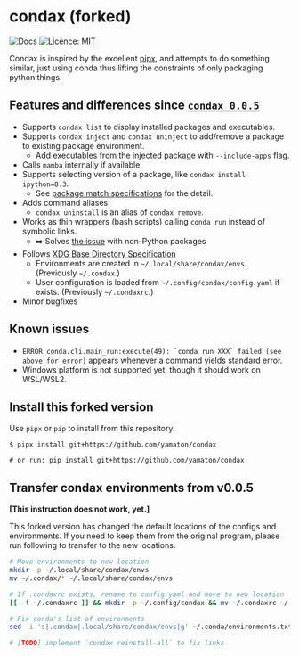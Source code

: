 # condax (forked)

[![Docs](https://img.shields.io/badge/docs-mkdocs-informational)](https://mariusvniekerk.github.com/condax)
[![Licence: MIT](https://img.shields.io/github/license/mariusvniekerk/condax)](https://github.com/mariusvniekerk/condax/blob/master/LICENSE-MIT)

Condax is inspired by the excellent [pipx](https://github.com/pipxproject/pipx), and attempts to do something similar, just using conda thus lifting the constraints of only packaging python things.


## Features and differences since [`condax 0.0.5`](https://github.com/mariusvniekerk/condax/)

- Supports `condax list` to display installed packages and executables.
- Supports `condax inject` and `condax uninject` to add/remove a package to existing package environment.
    - Add executables from the injected package with `--include-apps` flag.
- Calls `mamba` internally if available.
- Supports selecting version of a package, like `condax install ipython=8.3`.
    - See [package match specifications](https://docs.conda.io/projects/conda/en/latest/user-guide/concepts/pkg-specs.html#package-match-specifications) for the detail.
- Adds command aliases:
    - `condax uninstall` is an alias of `condax remove`.
- Works as thin wrappers (bash scripts) calling `conda run` instead of symbolic links.
    - ➡️ Solves [the issue](https://github.com/mariusvniekerk/condax/issues/13) with non-Python packages
- Follows [XDG Base Directory Specification](https://stackoverflow.com/questions/1024114/location-of-ini-config-files-in-linux-unix)
    - Environments are created in `~/.local/share/condax/envs`. (Previously `~/.condax`.)
    - User configuration is loaded from `~/.config/condax/config.yaml` if exists. (Previously `~/.condaxrc`.)
- Minor bugfixes


## Known issues

- ``ERROR conda.cli.main_run:execute(49): `conda run XXX` failed (see above for error)`` appears whenever a command yields standard error.
- Windows platform is not supported yet, though it should work on WSL/WSL2.


## Install this forked version

Use `pipx` or `pip` to install from this repository.

```
$ pipx install git+https://github.com/yamaton/condax

# or run: pip install git+https://github.com/yamaton/condax
```

## Transfer condax environments from v0.0.5

**[This instruction does not work, yet.]**

This forked version has changed the default locations of the configs and environments. If you need to keep them from the original program, please run following to transfer to the new locations.

```bash
# Move environments to new location
mkdir -p ~/.local/share/condax/envs
mv ~/.condax/* ~/.local/share/condax/envs

# If .condaxrc exists, rename to config.yaml and move to new location
[[ -f ~/.condaxrc ]] && mkdir -p ~/.config/condax && mv ~/.condaxrc ~/.config/condax/config.yaml

# Fix conda's list of environments
sed -i 's|.condax|.local/share/condax/envs|g' ~/.conda/environments.txt

# [TODO] implement `condax reinstall-all` to fix links
```
